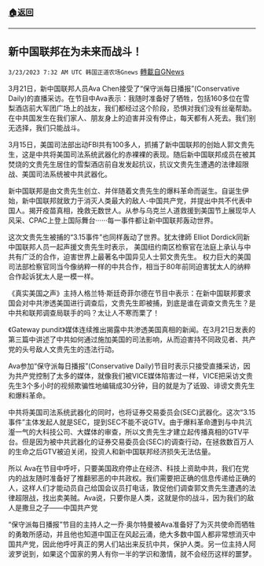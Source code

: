 ###  [:house:返回](README.md)
---


## 新中国联邦在为未来而战斗！
`3/23/2023 7:32 AM UTC 韩国正道农场Gnews` [轉載自GNews](https://gnews.org/articles/1038693)

3月21日，新中国联邦人员Ava Chen接受了“保守派每日播报”(Conservative Daily)的直播采访。在节目中Ava表示：我随时准备好了牺牲，包括160多位在雪梨酒店前大军团广场上的战友，我们都经过这个阶段，恐惧对我们没有丝毫帮助。在中共国发生在我们家人、朋友身上的迫害并没有停止，每天都有人死去。我们别无选择，我们只能战斗。

3月15日，美国司法部出动FBI共有100多人，抓捕了新中国联邦的创始人郭文贵先生，这是中共将美国司法系统武器化的赤裸裸的表现。随后新中国联邦成员在被其焚烧的文贵先生居住的雪梨酒店前自发发起抗议，抗议文贵先生遭遇的法律超限战、美国司法系统被中共武器化。

新中国联邦是由文贵先生创立、并伴随着文贵先生的爆料革命而诞生。自诞生伊始，新中国联邦就致力于消灭人类最大的敌人-中国共产党，并提出中共不代表中国人。揭开疫苗真相，挽救无数世人。从参与乌克兰人道救援到美国节上展现华人风采、CPAC上登上国际舞台······每一事件都让新中国联邦轰动世界。

这次文贵先生被捕的“3.15事件”也同样轰动了世界。犹太律師 Elliot Dordick同新中国联邦人员一起声援文贵先生时表示， 美国纽约南区检察官在法庭上承认与中共有广泛的合作，迫害世界上最著名中国异见人士郭文贵先生。 权力巨大的美国司法部检察官同当今像纳粹一样的中共合作，相当于80年前同迫害犹太人的纳粹合作起诉犹太人是一模一样。

《真实美国之声》主持人格兰特·斯廷奇菲尔德在节目中表示：在新中国联邦要求国会对中共渗透美国进行调查后，文贵先生即被捕，到底是谁在调查文贵先生？是中共和联邦调查局联手的吗？太让人不寒而栗了！

《Gateway pundit》媒体连续推出揭露中共渗透美国真相的新闻。在3月21日发表的第三篇中讲述了中共如何通过施加美国的司法影响，从而迫害持不同政见者、共产党的头号敌人文贵先生的违法行动。

 Ava参加“保守派每日播报”(Conservative Daily)节目时表示只接受直播采访，因为共产党控制了太多的媒体，就像我们被VICE媒体陷害过一样，VICE把采访文贵先生3个多小时的视频欺骗性地编辑成30分钟，目的就是为了诋毁、诽谤文贵先生和爆料革命。

中共将美国司法系统武器化的同时，也将证券交易委员会(SEC)武器化。这次“3.15事件”主体发起人就是SEC，提到SEC不能不说GTV。由于爆料革命遭到与中共沆瀣一气的大科技公司、大媒体的审查，所以文贵先生才建立起传播真相的GTV平台。但是因为被中共武器化的证券交易委员会(SEC)的调查行动，在拯救数百万人的生命之后GTV被迫关闭，投资人和新中国联邦经济损失无法估量。

所以 Ava在节目中呼吁，只要美国政府停止在经济、科技上资助中共，我们在党内的战友随时准备好了推翻邪恶的中共政权。我们需要把正确的信息传递给正确的人，这样人们才能动员自己给国会议员打电话，敦促他们调查郭文贵先生遭遇的法律超限战，找出卖美贼。Ava说，只要你是人类，这就是你的战斗，因为我们的敌人是撒旦之子——中国共产党

“保守派每日播报”节目的主持人之一乔·奥尔特曼被Ava准备好了为灭共使命而牺牲的勇敢所感动，并且他也知道中国正在风起云涌，绝大多数中国人都非常想消灭中国共产党，因此他呼吁真正的男人们站出来反抗中共，保护人类。另一位主持人阿波罗说到，如果这个国家的男人有你一半的学识和激情，就不会经历这样的噩梦。
